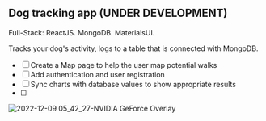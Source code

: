 ## Dog tracking app (UNDER DEVELOPMENT)

Full-Stack: ReactJS. MongoDB. MaterialsUI.

Tracks your dog's activity, logs to a table that is connected with MongoDB.

- [ ] Create a Map page to help the user map potential walks
- [ ] Add authentication and user registration
- [ ] Sync charts with database values to show appropriate results
- [ ] 
![2022-12-09 05_42_27-NVIDIA GeForce Overlay](https://user-images.githubusercontent.com/97664519/206563805-56a4019d-b673-44c9-ae59-1256f078565b.png)
